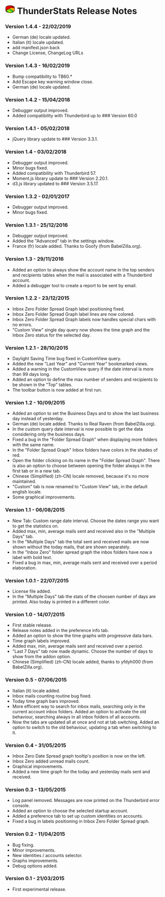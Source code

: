 # ![TS] ThunderStats Release Notes


### Version 1.4.4 - 22/02/2019 
- German (de) locale updated.
- Italian (it) locale updated.
- add manifest.json back
- Change License, ChangeLog URLs


### Version 1.4.3 - 16/02/2019 
- Bump compatibility to TB60.*
- Add Escape key warning window close.
- German (de) locale updated.


### Version 1.4.2 - 15/04/2018
- Debugger output improved.
- Added compatibility with Thunderbird up to ### Version 60.0


### Version 1.4.1 - 05/02/2018
- jQuery library update to ### Version 3.3.1. 


### Version 1.4 - 03/02/2018
- Debugger output improved.
- Minor bugs fixed.
- Added compatibility with Thunderbird 57.
- Moment.js library update to ### Version 2.20.1.
- d3.js library updated to ### Version 3.5.17.


### Version 1.3.2 - 02/01/2017
- Debugger output improved.
- Minor bugs fixed.


### Version 1.3.1 - 25/12/2016
- Debugger output improved.
- Added the "Advanced" tab in the settings window.
- France (fr) locale added. Thanks to Goofy (from BabelZilla.org).


### Version 1.3 - 29/11/2016
- Added an option to always show the account name in the top senders and recipients tables when the mail is associated with a Thunderbird account.
- Added a debugger tool to create a report to be sent by email.


### Version 1.2.2 - 23/12/2015
- Inbox Zero Folder Spread Graph label positioning fixed.
- Inbox Zero Folder Spread Graph label lines are now colored.
- Inbox Zero Folder Spread Graph labels now handles special chars with no errors.
- "Custom View" single day query now shows the time graph and the Inbox Zero status for the selected day.


### Version 1.2.1 - 28/10/2015
- Daylight Saving Time bug fixed in CustomView query.
- Added the new "Last Year" and "Current Year" bookmarked views.
- Added a warning in the CustomView query if the date interval is more than 99 days long.
- Added an option to define the max number of senders and recipients to be shown in the "Top" tables.
- The toolbar button is now added at first run.


### Version 1.2 - 10/09/2015
- Added an option to set the Business Days and to show the last business day instead of yesterday.
- German (de) locale added. Thanks to Real Raven (from BabelZilla.org).
- In the custom query date interval is now possible to get the data considering only the business days.
- Fixed a bug in the "Folder Spread Graph" when displaying more folders with the same name.
- In the "Folder Spread Graph" Inbox folders have colors in the shades of red.
- Open the folder clicking on its name in the "Folder Spread Graph". There is also an option to choose between opening the folder always in the first tab or in a new tab.
- Chinese (Simplified) (zh-CN) locale removed, because it's no more maintained.
- "Custom" tab is now renamed to "Custom View" tab, in the default english locale.
- Some graphical improvements.


### Version 1.1 - 06/08/2015
- New Tab: Custom range date interval. Choose the dates range you want to get the statistics on.
- Added max, min, average mails sent and received also in the "Multiple Days" tab.
- In the "Multiple Days" tab the total sent and received mails are now shown without the today mails, that are shown separately.
- In the "Inbox Zero" folder spread graph the inbox folders have now a label with bold text.
- Fixed a bug in max, min, average mails sent and received over a period elaboration.


### Version 1.0.1 - 22/07/2015
- License file added.
- In the "Multiple Days" tab the stats of the choosen number of days are printed. Also today is printed in a different color.


### Version 1.0 - 14/07/2015
- First stable release.
- Release notes added in the preference info tab.
- Added an option to show the time graphs with progressive data bars.
- Time graph labels improved.
- Added max, min, average mails sent and received over a period.
- "Last 7 Days" tab now made dynamic. Choose the number of days to show from the addon option.
- Chinese (Simplified) (zh-CN) locale added, thanks to yfdyh000 (from BabelZilla.org).


### Version 0.5 - 07/06/2015
- Italian (it) locale added.
- Inbox mails counting routine bug fixed.
- Today time graph bars improved.
- More efficent way to search for inbox mails, searching only in the current account inbox folders. Added an option to activate the old behaviour, searching always in all inbox folders of all accounts.
- Now the tabs are updated all at once and not at tab switching. Added an option to switch to the old behaviour, updating a tab when switching to it.


### Version 0.4 - 31/05/2015
- Inbox Zero Date Spread graph tooltip's position is now on the left.
- Inbox Zero added unread mails count.
- Graphical improvements.
- Added a new time graph for the today and yesterday mails sent and received.


### Version 0.3 - 13/05/2015
- Log panel removed. Messages are now printed on the Thunderbird error console.
- Added an option to choose the selected startup account.
- Added a preference tab to set up custom identities on accounts.
- Fixed a bug in labels positioning in Inbox Zero Folder Spread graph.


### Version 0.2 - 11/04/2015
- Bug fixing.
- Minor improvements.
- New identities / accounts selector.
- Graphs improvements.
- Debug options added.


### Version 0.1 - 21/03/2015
- First experimental release.


[TS]: rep-resources/images/mzts-icon.png 